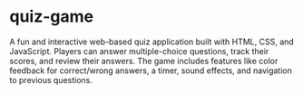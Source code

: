 # quiz-game
A fun and interactive web-based quiz application built with HTML, CSS, and JavaScript. Players can answer multiple-choice questions, track their scores, and review their answers. The game includes features like color feedback for correct/wrong answers, a timer, sound effects, and navigation to previous questions.

